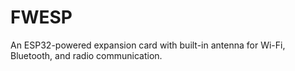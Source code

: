 # FWESP
An ESP32-powered expansion card with built-in antenna for Wi-Fi, Bluetooth, and radio communication. 

